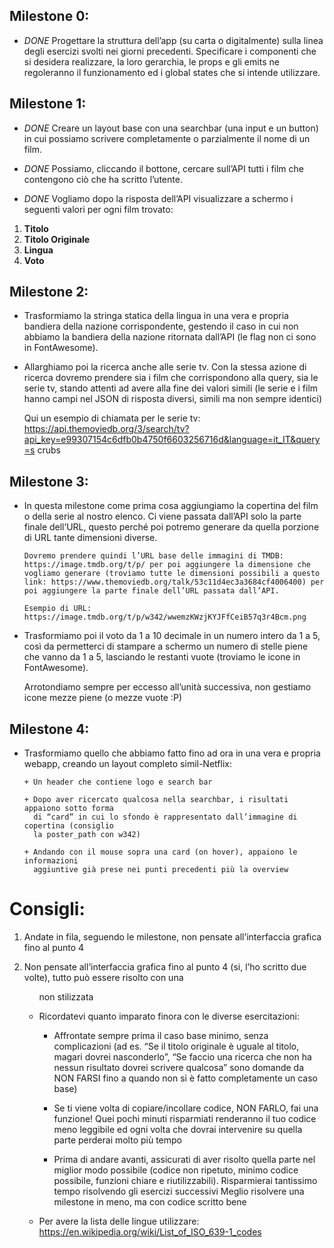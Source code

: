 ## Milestone 0:

- _DONE_ Progettare la struttura dell’app (su carta o digitalmente) sulla linea degli esercizi svolti nei giorni precedenti. Specificare i componenti che si desidera realizzare, la loro gerarchia, le props e gli emits ne regoleranno il funzionamento ed i global states che si intende utilizzare.

## Milestone 1:

- _DONE_ Creare un layout base con una searchbar (una input e un button) in cui possiamo scrivere completamente o parzialmente il nome di un film.

- _DONE_ Possiamo, cliccando il bottone, cercare sull’API tutti i film che contengono ciò che ha scritto l’utente.

- _DONE_ Vogliamo dopo la risposta dell’API visualizzare a schermo i seguenti valori per ogni film trovato:

1. **Titolo**
2. **Titolo Originale**
3. **Lingua**
4. **Voto**

## Milestone 2:

- Trasformiamo la stringa statica della lingua in una vera e propria bandiera della nazione corrispondente, gestendo il caso in cui non abbiamo la bandiera della nazione ritornata dall’API (le flag non ci sono in FontAwesome).

- Allarghiamo poi la ricerca anche alle serie tv. Con la stessa azione di ricerca dovremo prendere sia i film che corrispondono alla query, sia le serie tv, stando attenti ad avere alla fine dei valori simili (le serie e i film hanno campi nel JSON di risposta diversi, simili ma non sempre identici)

  Qui un esempio di chiamata per le serie tv:
  https://api.themoviedb.org/3/search/tv?api_key=e99307154c6dfb0b4750f6603256716d&language=it_IT&query=s
  crubs

## Milestone 3:

- In questa milestone come prima cosa aggiungiamo la copertina del film o della serie al nostro elenco. Ci viene passata dall’API solo la parte finale dell’URL, questo perché poi potremo generare da quella porzione di URL tante dimensioni diverse.

      Dovremo prendere quindi l’URL base delle immagini di TMDB: https://image.tmdb.org/t/p/ per poi aggiungere la dimensione che vogliamo generare (troviamo tutte le dimensioni possibili a questo link: https://www.themoviedb.org/talk/53c11d4ec3a3684cf4006400) per poi aggiungere la parte finale dell’URL passata dall’API.

      Esempio di URL:
      https://image.tmdb.org/t/p/w342/wwemzKWzjKYJFfCeiB57q3r4Bcm.png

- Trasformiamo poi il voto da 1 a 10 decimale in un numero intero da 1 a 5, così da permetterci di stampare a schermo un numero di stelle piene che vanno da 1 a 5, lasciando le restanti vuote (troviamo le icone in FontAwesome).

  Arrotondiamo sempre per eccesso all’unità successiva, non gestiamo icone mezze piene (o mezze vuote :P)

## Milestone 4:

- Trasformiamo quello che abbiamo fatto fino ad ora in una vera e propria webapp, creando un layout completo simil-Netflix:

      + Un header che contiene logo e search bar

      + Dopo aver ricercato qualcosa nella searchbar, i risultati appaiono sotto forma
        di “card” in cui lo sfondo è rappresentato dall’immagine di copertina (consiglio
        la poster_path con w342)

      + Andando con il mouse sopra una card (on hover), appaiono le informazioni
        aggiuntive già prese nei punti precedenti più la overview

# Consigli:

1. Andate in fila, seguendo le milestone, non pensate all’interfaccia grafica fino
   al punto 4

2. Non pensate all’interfaccia grafica fino al punto 4 (si, l’ho scritto due volte),
   tutto può essere risolto con una <ul> non stilizzata

3. Ricordatevi quanto imparato finora con le diverse esercitazioni:

   - Affrontate sempre prima il caso base minimo, senza complicazioni (ad
     es. “Se il titolo originale è uguale al titolo, magari dovrei nasconderlo”,
     “Se faccio una ricerca che non ha nessun risultato dovrei scrivere
     qualcosa” sono domande da NON FARSI fino a quando non si è fatto
     completamente un caso base)

   - Se ti viene volta di copiare/incollare codice, NON FARLO, fai una
     funzione! Quei pochi minuti risparmiati renderanno il tuo codice meno
     leggibile ed ogni volta che dovrai intervenire su quella parte perderai
     molto più tempo

   - Prima di andare avanti, assicurati di aver risolto quella parte nel miglior
     modo possibile (codice non ripetuto, minimo codice possibile, funzioni
     chiare e riutilizzabili). Risparmierai tantissimo tempo risolvendo gli
     esercizi successivi
     Meglio risolvere una milestone in meno, ma con codice scritto bene

4. Per avere la lista delle lingue utilizzare:
   https://en.wikipedia.org/wiki/List_of_ISO_639-1_codes
